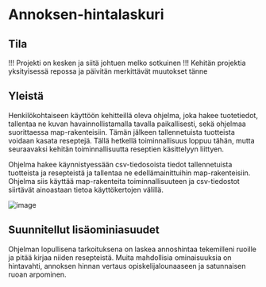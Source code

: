 # Annoksen-hintalaskuri

## Tila
!!! Projekti on kesken ja siitä johtuen melko sotkuinen !!!
Kehitän projektia yksityisessä repossa ja päivitän merkittävät muutokset tänne

## Yleistä
Henkilökohtaiseen käyttöön kehitteillä oleva ohjelma, joka hakee tuotetiedot, tallentaa ne kuvan havainnollistamalla tavalla paikallisesti, sekä ohjelmaa suorittaessa map-rakenteisiin. Tämän jälkeen tallennetuista tuotteista voidaan kasata reseptejä. Tällä hetkellä toiminnallisuus  loppuu tähän, mutta seuraavaksi kehitän toiminnallisuutta reseptien käsittelyyn liittyen.


Ohjelma hakee käynnistyessään csv-tiedosoista tiedot tallennetuista tuotteista ja resepteistä ja tallentaa ne edellämainittuihin map-rakenteisiin. Ohjelma siis käyttää map-rakenteita toiminnallisuuteen ja csv-tiedostot siirtävät ainoastaan tietoa käyttökertojen välillä.

![image](https://github.com/pilvitallennus/annoksen-hintalaskuri/assets/87340153/198e4e28-9e81-4028-9afb-689be9ece61a)

## Suunnitellut lisäominiasuudet
Ohjelman lopullisena tarkoituksena on laskea annoshintaa tekemilleni ruoille ja pitää kirjaa niiden resepteistä. Muita mahdollisia ominaisuuksia on hintavahti, annoksen hinnan vertaus opiskelijalounaaseen ja satunnaisen ruoan arpominen.
